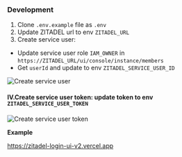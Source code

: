 ### Development

1. Clone `.env.example` file as `.env`
2. Update ZITADEL url to env `ZITADEL_URL`
3. Create service user:

- Update service user role `IAM_OWNER` in `https://ZITADEL_URL/ui/console/instance/members`
- Get `userId` and update to env `ZITADEL_SERVICE_USER_ID`

![Create service user](./docs/create-service-user.png)

#### IV.Create service user token: update token to env `ZITADEL_SERVICE_USER_TOKEN`

![Create service user token](./docs/service-user-token.png)

**Example**

https://zitadel-login-ui-v2.vercel.app
